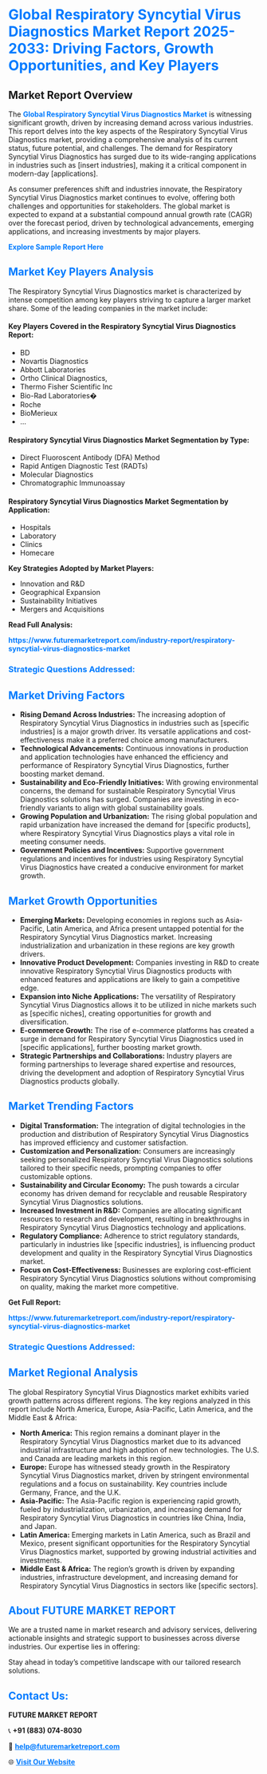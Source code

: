 <h1 style="color: #007BFF;">Global Respiratory Syncytial Virus Diagnostics Market Report 2025-2033: Driving Factors, Growth Opportunities, and Key Players</h1>

<section id="overview">
<h2>Market Report Overview</h2>
<p>The <a href="https://www.futuremarketreport.com/industry-report/respiratory-syncytial-virus-diagnostics-market" style="color: #007BFF; text-decoration: none;"><strong>Global Respiratory Syncytial Virus Diagnostics Market</strong></a> is witnessing significant growth, driven by increasing demand across various industries. This report delves into the key aspects of the Respiratory Syncytial Virus Diagnostics market, providing a comprehensive analysis of its current status, future potential, and challenges. The demand for Respiratory Syncytial Virus Diagnostics has surged due to its wide-ranging applications in industries such as [insert industries], making it a critical component in modern-day [applications].</p>
<p>As consumer preferences shift and industries innovate, the Respiratory Syncytial Virus Diagnostics market continues to evolve, offering both challenges and opportunities for stakeholders. The global market is expected to expand at a substantial compound annual growth rate (CAGR) over the forecast period, driven by technological advancements, emerging applications, and increasing investments by major players.</p>
</section>

<section id="overview">
<p><a href="https://www.futuremarketreport.com/request-sample/reportId=103087" style="color: #007BFF; text-decoration: none;"><strong>Explore Sample Report Here</strong></a></p>
</section>

<section id="key-players">
<h2 style="color: #007BFF;">Market Key Players Analysis</h2>
<p>The Respiratory Syncytial Virus Diagnostics market is characterized by intense competition among key players striving to capture a larger market share. Some of the leading companies in the market include:</p>
<h4>Key Players Covered in the Respiratory Syncytial Virus Diagnostics Report:</h4>
<ul><li>BD</li><li>Novartis Diagnostics</li><li>Abbott Laboratories</li><li>Ortho Clinical Diagnostics,</li><li>Thermo Fisher Scientific Inc</li><li>Bio-Rad Laboratories�</li><li>Roche</li><li>BioMerieux</li><li>...</li></ul>
<h4>Respiratory Syncytial Virus Diagnostics Market Segmentation by Type:</h4>
<ul><li>Direct Fluoroscent Antibody (DFA) Method</li><li>Rapid Antigen Diagnostic Test (RADTs)</li><li>Molecular Diagnostics</li><li>Chromatographic Immunoassay</li></ul>

<h4>Respiratory Syncytial Virus Diagnostics Market Segmentation by Application:</h4>
<ul><li>Hospitals</li><li>Laboratory</li><li>Clinics</li><li>Homecare</li></ul>
<p><strong>Key Strategies Adopted by Market Players:</strong></p>
<ul>
<li>Innovation and R&D</li>
<li>Geographical Expansion</li>
<li>Sustainability Initiatives</li>
<li>Mergers and Acquisitions</li>
</ul>
</section>

<section>
<p><strong>Read Full Analysis: </strong></p><a href="https://www.futuremarketreport.com/industry-report/respiratory-syncytial-virus-diagnostics-market" style="color: #007BFF; text-decoration: none;"><strong>https://www.futuremarketreport.com/industry-report/respiratory-syncytial-virus-diagnostics-market</strong></a>
<h3 style="color: #007BFF;">Strategic Questions Addressed:</h3>
</section>

<section id="driving-factors">
<h2 style="color: #007BFF;">Market Driving Factors</h2>
<ul>
<li><strong>Rising Demand Across Industries:</strong> The increasing adoption of Respiratory Syncytial Virus Diagnostics in industries such as [specific industries] is a major growth driver. Its versatile applications and cost-effectiveness make it a preferred choice among manufacturers.</li>
<li><strong>Technological Advancements:</strong> Continuous innovations in production and application technologies have enhanced the efficiency and performance of Respiratory Syncytial Virus Diagnostics, further boosting market demand.</li>
<li><strong>Sustainability and Eco-Friendly Initiatives:</strong> With growing environmental concerns, the demand for sustainable Respiratory Syncytial Virus Diagnostics solutions has surged. Companies are investing in eco-friendly variants to align with global sustainability goals.</li>
<li><strong>Growing Population and Urbanization:</strong> The rising global population and rapid urbanization have increased the demand for [specific products], where Respiratory Syncytial Virus Diagnostics plays a vital role in meeting consumer needs.</li>
<li><strong>Government Policies and Incentives:</strong> Supportive government regulations and incentives for industries using Respiratory Syncytial Virus Diagnostics have created a conducive environment for market growth.</li>
</ul>
</section>

<section id="growth-opportunities">
<h2 style="color: #007BFF;">Market Growth Opportunities</h2>
<ul>
<li><strong>Emerging Markets:</strong> Developing economies in regions such as Asia-Pacific, Latin America, and Africa present untapped potential for the Respiratory Syncytial Virus Diagnostics market. Increasing industrialization and urbanization in these regions are key growth drivers.</li>
<li><strong>Innovative Product Development:</strong> Companies investing in R&D to create innovative Respiratory Syncytial Virus Diagnostics products with enhanced features and applications are likely to gain a competitive edge.</li>
<li><strong>Expansion into Niche Applications:</strong> The versatility of Respiratory Syncytial Virus Diagnostics allows it to be utilized in niche markets such as [specific niches], creating opportunities for growth and diversification.</li>
<li><strong>E-commerce Growth:</strong> The rise of e-commerce platforms has created a surge in demand for Respiratory Syncytial Virus Diagnostics used in [specific applications], further boosting market growth.</li>
<li><strong>Strategic Partnerships and Collaborations:</strong> Industry players are forming partnerships to leverage shared expertise and resources, driving the development and adoption of Respiratory Syncytial Virus Diagnostics products globally.</li>
</ul>
</section>

<section id="trending-factors">
<h2 style="color: #007BFF;">Market Trending Factors</h2>
<ul>
<li><strong>Digital Transformation:</strong> The integration of digital technologies in the production and distribution of Respiratory Syncytial Virus Diagnostics has improved efficiency and customer satisfaction.</li>
<li><strong>Customization and Personalization:</strong> Consumers are increasingly seeking personalized Respiratory Syncytial Virus Diagnostics solutions tailored to their specific needs, prompting companies to offer customizable options.</li>
<li><strong>Sustainability and Circular Economy:</strong> The push towards a circular economy has driven demand for recyclable and reusable Respiratory Syncytial Virus Diagnostics solutions.</li>
<li><strong>Increased Investment in R&D:</strong> Companies are allocating significant resources to research and development, resulting in breakthroughs in Respiratory Syncytial Virus Diagnostics technology and applications.</li>
<li><strong>Regulatory Compliance:</strong> Adherence to strict regulatory standards, particularly in industries like [specific industries], is influencing product development and quality in the Respiratory Syncytial Virus Diagnostics market.</li>
<li><strong>Focus on Cost-Effectiveness:</strong> Businesses are exploring cost-efficient Respiratory Syncytial Virus Diagnostics solutions without compromising on quality, making the market more competitive.</li>
</ul>
</section>

<section>
<p><strong>Get Full Report: </strong></p><a href="https://www.futuremarketreport.com/industry-report/respiratory-syncytial-virus-diagnostics-market" style="color: #007BFF; text-decoration: none;"><strong>https://www.futuremarketreport.com/industry-report/respiratory-syncytial-virus-diagnostics-market</strong></a>
<h3 style="color: #007BFF;">Strategic Questions Addressed:</h3>
</section>


<section id="regional-analysis">
<h2 style="color: #007BFF;">Market Regional Analysis</h2>
<p>The global Respiratory Syncytial Virus Diagnostics market exhibits varied growth patterns across different regions. The key regions analyzed in this report include North America, Europe, Asia-Pacific, Latin America, and the Middle East & Africa:</p>
<ul>
<li><strong>North America:</strong> This region remains a dominant player in the Respiratory Syncytial Virus Diagnostics market due to its advanced industrial infrastructure and high adoption of new technologies. The U.S. and Canada are leading markets in this region.</li>
<li><strong>Europe:</strong> Europe has witnessed steady growth in the Respiratory Syncytial Virus Diagnostics market, driven by stringent environmental regulations and a focus on sustainability. Key countries include Germany, France, and the U.K.</li>
<li><strong>Asia-Pacific:</strong> The Asia-Pacific region is experiencing rapid growth, fueled by industrialization, urbanization, and increasing demand for Respiratory Syncytial Virus Diagnostics in countries like China, India, and Japan.</li>
<li><strong>Latin America:</strong> Emerging markets in Latin America, such as Brazil and Mexico, present significant opportunities for the Respiratory Syncytial Virus Diagnostics market, supported by growing industrial activities and investments.</li>
<li><strong>Middle East & Africa:</strong> The region’s growth is driven by expanding industries, infrastructure development, and increasing demand for Respiratory Syncytial Virus Diagnostics in sectors like [specific sectors].</li>
</ul>
</section>

<footer>
<h2 style="color: #007BFF;">About FUTURE MARKET REPORT</h2>
<p>We are a trusted name in market research and advisory services, delivering actionable insights and strategic support to businesses across diverse industries. Our expertise lies in offering:</p>

<p>Stay ahead in today’s competitive landscape with our tailored research solutions.</p>

<h2 style="color: #007BFF;">Contact Us:</h2>
<p><strong>FUTURE MARKET REPORT</strong></p>
<p>📞 <strong>+91 (883) 074-8030</strong></p>
<p>📧 <strong><a href="mailto:help@futuremarketreport.com" style="color: #007BFF;">help@futuremarketreport.com</a></strong></p>
<p>🌐 <strong><a href="https://www.futuremarketreport.com/" style="color: #007BFF;">Visit Our Website</a></strong></p>
</footer>